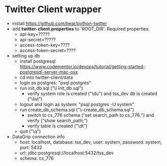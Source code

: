 # Twitter Client wrapper

* install https://github.com/bear/python-twitter
* add **twitter-client.properties** to 'ROOT_DIR'. Required properties:
  * api-key=?????
  * api-secret=?????
  * access-token-key=????
  * access-token-secret=????
* setting up db
  * install postgresql https://www.codementor.io/devops/tutorial/getting-started-postgresql-server-mac-osx
  * cd into twitter-client/data
  * login as postgres: "psql postgres"
  * run init_db.sql ("\i init_db.sql")
    * verify system role is created ("\du") and tss_dev db is created ("\list")
  * logout and login as system: "psql postgres -U system"
  * run create_db_schema.sql ("\i create_db_schema.sql")
    * switch to cs_776 schema ("set search_path to cs_776;") and verify ("show search_path;")
    * verify table is created ("\dt")
  * quit ("\q")
* DataGrip connection info
  * host: localhost, database: tss_dev, user: system, password: system, port: 5432
  * url: jdbc:postgresql://localhost:5432/tss_dev
  * schema: cs_776

